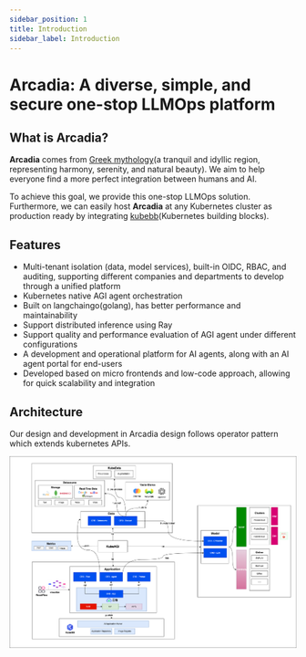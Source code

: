 ```yaml
---
sidebar_position: 1
title: Introduction
sidebar_label: Introduction
---
```

# Arcadia: A diverse, simple, and secure one-stop LLMOps platform

## What is Arcadia?

**Arcadia** comes from [Greek mythology](https://www.greekmythology.com/Myths/Places/Arcadia/arcadia.html)(a tranquil and idyllic region, representing harmony, serenity, and natural beauty). We aim to help everyone find a more perfect integration between humans and AI.

To achieve this goal, we provide this one-stop LLMOps solution. Furthermore, we can easily host **Arcadia** at any Kubernetes cluster as production ready by integrating [kubebb](https://github.com/kubebb)(Kubernetes building blocks).

## Features

* Multi-tenant isolation (data, model services), built-in OIDC, RBAC, and auditing, supporting different companies and departments to develop through a unified platform
* Kubernetes native AGI agent orchestration
* Built on langchaingo(golang), has better performance and maintainability
* Support distributed inference using Ray
* Support quality and performance evaluation of AGI agent under different configurations
* A development and operational platform for AI agents, along with an AI agent portal for end-users
* Developed based on micro frontends and low-code approach, allowing for quick scalability and integration

## Architecture

Our design and development in Arcadia design follows operator pattern which extends kubernetes APIs.

![Arch](./../static/img/kubeagi.drawio.png)
